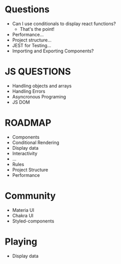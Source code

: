 #  Questions
-   Can I use conditionals to display react functions?
    -   That's the point!
-   Performance...
-   Project structure...
-   JEST for Testing...
-   Importing and Exporting Components?
    
#   JS QUESTIONS
-   Handling objects and arrays
-   Handling Errors
-   Asyncronous Programing
-   JS DOM
#   ROADMAP
-   Components
-   Conditional Rendering
-   Display data
-   Interactivity
-   ...
-   Rules
-   Project Structure
-   Performance

#   Community
-   Materia UI
-   Chakra UI
-   Styled-components

#   Playing
-   Display data
